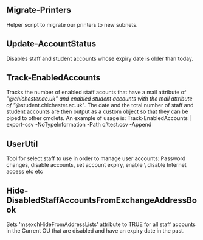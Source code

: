 Migrate-Printers
----------------
Helper script to migrate our printers to new subnets.

Update-AccountStatus
--------------------
Disables staff and student accounts whose expiry date is older than today.

Track-EnabledAccounts
---------------------
Tracks the number of enabled staff acounts that have a mail attribute of "*@chichester.ac.uk" and enabled student accounts with the mail attribute of "*@student.chichester.ac.uk".  The date and the total number of staff and student accounts are then  output as a custom object so that they can be piped to other cmdlets.  An example of usage is: Track-EnabledAccounts | export-csv -NoTypeInformation -Path c:\test.csv -Append

UserUtil
--------
Tool for select staff to use in order to manage user accounts: Password changes, disable accounts, set account expiry, enable \ disable Internet access etc etc

Hide-DisabledStaffAccountsFromExchangeAddressBook
-------------------------------------------------
Sets 'msexchHideFromAddressLists' attribute to TRUE for all staff accounts in the Current OU that are disabled and have an expiry date in the past.
